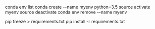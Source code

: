 conda env list
conda create --name myenv python=3.5
source activate myenv
source deactivate
conda env remove --name myenv

pip freeze > requirements.txt
pip install -r requirements.txt
